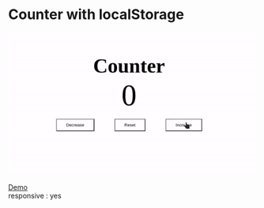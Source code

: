 # Counter with localStorage

![Counter](counter.gif)

[Demo](https://codepen.io/rasyidzkun/pen/zYPzazQ)<br>
responsive : yes
